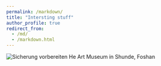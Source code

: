 ```yaml
---
permalink: /markdown/
title: "Intersting stuff"
author_profile: true
redirect_from: 
  - /md/
  - /markdown.html
---
```


![Sicherung vorbereiten](../imges/和.jpg)
He Art Museum in Shunde, Foshan
